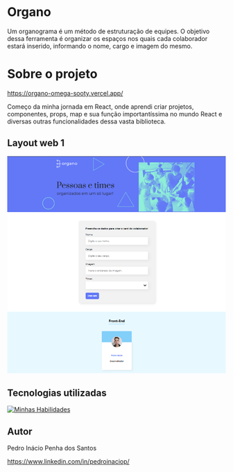 # Organo

Um organograma é um método de estruturação de equipes. O objetivo dessa ferramenta é organizar os espaços nos quais cada colaborador estará inserido, informando o nome, cargo e imagem do mesmo.

# Sobre o projeto

https://organo-omega-sooty.vercel.app/

Começo da minha jornada em React, onde aprendi criar projetos, componentes, props, map e sua função importantíssima no mundo React e diversas outras funcionalidades dessa vasta biblioteca.

## Layout web 1
![Web 1](https://github.com/pedroinaciop/organo/blob/master/public/images/page-web.png)

## Tecnologias utilizadas
[![Minhas Habilidades](https://skillicons.dev/icons?i=html,css,js,react)](https://skillicons.dev)

## Autor

Pedro Inácio Penha dos Santos

https://www.linkedin.com/in/pedroinaciop/

